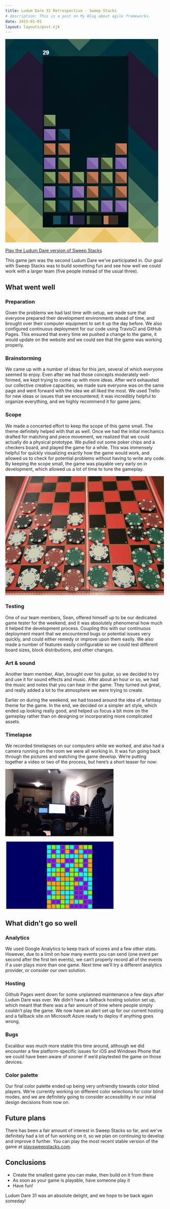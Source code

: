 ```yaml
---
title: Ludum Dare 31 Retrospective - Sweep Stacks
# description: This is a post on My Blog about agile frameworks.
date: 2015-01-01
layout: layouts/post.njk
---
```


![screenshot of a partially-played sweep stacks board, showing various colored swuared in stacked columns](/img/sweep-stacks-retro-game-screenshot.png)

[Play the Ludum Dare version of Sweep Stacks](https://ludumdare.com/compo/ludum-dare-31/?action=preview&uid=38404)

This game jam was the second Ludum Dare we've participated in. Our goal with Sweep Stacks was to build something fun and see how well we could work with a larger team (five people instead of the usual three).

## What went well

### Preparation

Given the problems we had last time with setup, we made sure that everyone prepared their development environments ahead of time, and brought over their computer equipment to set it up the day before. We also configured continuous deployment for our code using TravisCI and GitHub Pages. This ensured that every time we pushed a change to the game, it would update on the website and we could see that the game was working properly.

### Brainstorming

We came up with a number of ideas for this jam, several of which everyone seemed to enjoy. Even after we had those concepts moderately well-formed, we kept trying to come up with more ideas. After we’d exhausted our collective creative capacities, we made sure everyone was on the same page and went forward with the idea we all liked the most. We used Trello for new ideas or issues that we encountered; it was incredibly helpful to organize everything, and we highly recommend it for game jams.

### Scope

We made a concerted effort to keep the scope of this game small. The theme definitely helped with that as well. Once we had the initial mechanics drafted for matching and piece movement, we realized that we could actually do a physical prototype. We pulled out some poker chips and a checkers board, and played the game for a while. This was immensely helpful for quickly visualizing exactly how the game would work, and allowed us to check for potential problems without having to write any code. By keeping the scope small, the game was playable very early on in development, which allowed us a lot of time to tune the gameplay.

![physical prototype of Sweep Stacks, using a checkerboard and various colors of poker chips](/img/sweep-stacks-retro-physical-prototype.jpg)

### Testing

One of our team members, Sean, offered himself up to be our dedicated game tester for the weekend, and it was absolutely phenomenal how much it helped the development process. Coupling this with our continuous deployment meant that we encountered bugs or potential issues very quickly, and could either remedy or improve upon them easily. We also made a number of features easily configurable so we could test different board sizes, block distributions, and other changes.

### Art & sound

Another team member, Alan, brought over his guitar, so we decided to try and use it for sound effects and music. After about an hour or so, we had the music and notes that you can hear in the game. They turned out great, and really added a lot to the atmosphere we were trying to create.

Earlier on during the weekend, we had tossed around the idea of a fantasy theme for the game. In the end, we decided on a simpler art style, which ended up looking really good, and helped us focus a bit more on the gameplay rather than on designing or incorporating more complicated assets.

### Timelapse

We recorded timelapses on our computers while we worked, and also had a camera running on the room we were all working in. It was fun going back through the pictures and watching the game develop. We’re putting together a video or two of the process, but here’s a short teaser for now:

![sample timelapse of us in the room we were all working from during the game jam](/img/sweep-stacks-retro-room-timelapse.gif)

![sample timelapse of various iterations of the game, showing graphics and layout improvements over time](/img/sweep-stacks-retro-game-iteration-timelapse.gif)

## What didn't go so well

### Analytics

We used Google Analytics to keep track of scores and a few other stats. However, due to a limit on how many events you can send (one event per second after the first ten events), we can’t properly record all of the events if a user plays more than one game. Next time we’ll try a different analytics provider, or consider our own solution.

### Hosting

Github Pages went down for some unplanned maintenance a few days after Ludum Dare was over. We didn’t have a fallback hosting solution set up, which meant that there was a fair amount of time where people simply couldn’t play the game. We now have an alert set up for our current hosting and a fallback site on Microsoft Azure ready to deploy if anything goes wrong.

### Bugs

Excalibur was much more stable this time around, although we did encounter a few platform-specific issues for iOS and Windows Phone that we could have been aware of sooner if we’d playtested the game on those devices.

### Color palette

Our final color palette ended up being very unfriendly towards color blind players. We’re currently working on different color selections for color blind modes, and we are definitely going to consider accessibility in our initial design decisions from now on.

## Future plans

There has been a fair amount of interest in Sweep Stacks so far, and we've definitely had a lot of fun working on it, so we plan on continuing to develop and improve it further. You can play the most recent stable version of the game at [playsweepstacks.com](http://www.playsweepstacks.com/).

## Conclusions

- Create the smallest game you can make, then build on it from there
- As soon as your game is playable, have someone play it
- Have fun!

Ludum Dare 31 was an absolute delight, and we hope to be back again someday!

